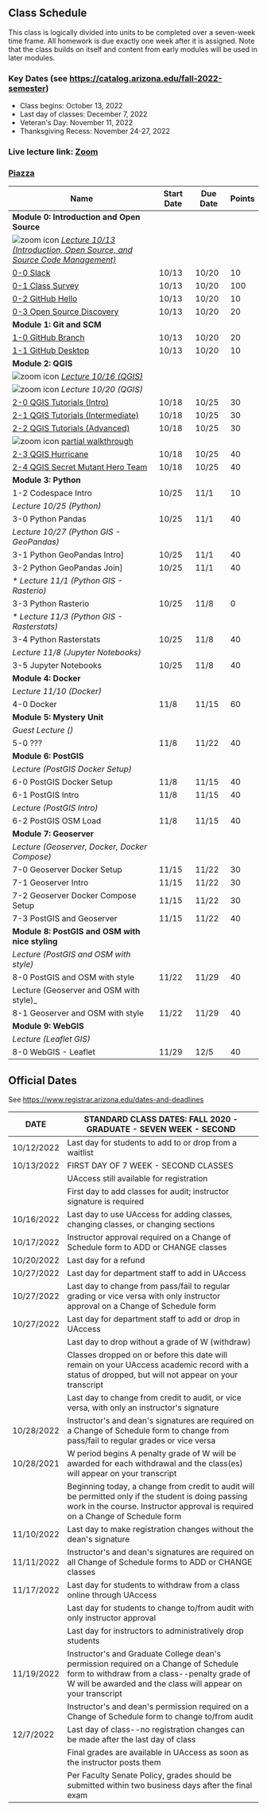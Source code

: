 
## Class Schedule

This class is logically divided into units to be completed over a seven-week time frame. All homework is due exactly one week after it is assigned. Note that the class builds on itself and content from early modules will be used in later modules.

### Key Dates (see https://catalog.arizona.edu/fall-2022-semester)
- Class begins: October 13, 2022
- Last day of classes:  December 7, 2022
- Veteran's Day: November 11, 2022
- Thanksgiving Recess: November 24-27, 2022

### Live lecture link: [Zoom](https://arizona.zoom.us/j/87408592707)

### [Piazza](https://piazza.com/class/l96iahse4la2gu)

|  **Name** | **Start Date** | **Due Date** | **Points** |
| --- | --- | --- | ---  |
|  **Module 0: Introduction and Open Source** |  |  |  |
|  ![zoom icon](media/zoom_icon.png) _[Lecture 10/13 (Introduction, Open Source, and Source Code Management)](https://arizona.hosted.panopto.com/Panopto/Pages/Viewer.aspx?id=52c49146-69e0-45e5-9238-af2d006fc4fe)_ |  |  |  |
|  [0-0 Slack](https://classroom.github.com/a/-vQyIauc) | 10/13 | 10/20 | 10 |
|  [0-1 Class Survey](https://classroom.github.com/a/22novpzT) | 10/13 | 10/20 | 100 |
|  [0-2 GitHub Hello](https://classroom.github.com/a/p96kZEe_) | 10/13 | 10/20 | 10 |
|  [0-3 Open Source Discovery](https://classroom.github.com/a/_n85A30y) | 10/13 | 10/20 | 20 |
|  **Module 1: Git and SCM** |  |  |  |
|  [1-0 GitHub Branch](https://classroom.github.com/a/4yzs2Cqo) | 10/13 | 10/20 | 20 |
|  [1-1 GitHub Desktop](https://classroom.github.com/a/RZBgqpGL) | 10/13 | 10/20 | 10 |
|  **Module 2: QGIS** |  |  |  |
|  ![zoom icon](media/zoom_icon.png) _[Lecture 10/16 (QGIS)](https://arizona.hosted.panopto.com/Panopto/Pages/Viewer.aspx?id=821bcbbd-76eb-467a-b828-af30006a1225)_ |  |  |  |
|  ![zoom icon](media/zoom_icon.png) _Lecture 10/20 (QGIS)_ |  |  |  |
|  [2-0 QGIS Tutorials (Intro)](https://classroom.github.com/a/0gW9vwMV) | 10/18 | 10/25 | 30 |
|  [2-1 QGIS Tutorials (Intermediate)](https://classroom.github.com/a/vs_IsWm5) | 10/18 |  10/25 | 30 |
|  [2-2 QGIS Tutorials (Advanced)](https://classroom.github.com/a/aEhRtVI7) | 10/18 | 10/25 | 30 |
|  ![zoom icon](media/zoom_icon.png) [partial walkthrough](https://arizona.hosted.panopto.com/Panopto/Pages/Viewer.aspx?id=0cf2fb68-aabb-4109-9a7e-af370136ce56&edit=true) |  |  |  |
|  [2-3 QGIS Hurricane](https://classroom.github.com/a/QO_DRYI8) | 10/18 |  10/25 | 40 |
|  [2-4 QGIS Secret Mutant Hero Team](https://classroom.github.com/a/SA0zHjbE) | 10/18 | 10/25 | 40 |
|  **Module 3: Python** |  |  |  |
|  1-2 Codespace Intro | 10/25 | 11/1 | 10 |
|  _Lecture 10/25 (Python)_ |  |  |  |
|  3-0 Python Pandas | 10/25 | 11/1 | 40 |
|  _Lecture 10/27 (Python GIS - GeoPandas)_ |  |  |  |
|  3-1 Python GeoPandas Intro] | 10/25 | 11/1 | 40 |
|  3-2 Python GeoPandas Join] |10/25 | 11/1 | 40 |
|  _* Lecture 11/1 (Python GIS - Rasterio)_ |  |  |  |
|  3-3 Python Rasterio  | 10/25 | 11/8 | 0 |
|  _* Lecture 11/3 (Python GIS - Rasterstats)_ |  |  |  |
|  3-4 Python Rasterstats | 10/25 | 11/8 | 40 |
|  _Lecture 11/8 (Jupyter Notebooks)_ |  |  |  |
|  3-5 Jupyter Notebooks | 10/25 | 11/8 | 40 |
|  **Module 4: Docker** |  |  |  |
|  _Lecture 11/10 (Docker)_ |  |  |  |
|  4-0 Docker | 11/8 | 11/15 | 60 |
|  **Module 5: Mystery Unit** |  |  |  |
|  _Guest Lecture ()_ |  |  |  |
|  5-0 ??? | 11/8 | 11/22 | 40 |
|  **Module 6: PostGIS** |  |  |  |
|  _Lecture (PostGIS Docker Setup)_ |  |  |  |
|  6-0 PostGIS Docker Setup | 11/8 | 11/15 | 40 |
|  6-1 PostGIS Intro | 11/8 |11/15 | 40 |
|  _Lecture (PostGIS Intro)_ |  |  |  |
|  6-2 PostGIS OSM Load | 11/8 | 11/15 | 40 |
|  **Module 7: Geoserver** |  |  |  |
|  _Lecture (Geoserver, Docker, Docker Compose)_ |  |  |  |
|  7-0 Geoserver Docker Setup | 11/15 | 11/22 | 30 |
|  7-1 Geoserver Intro | 11/15| 11/22 | 30 |
|  7-2 Geoserver Docker Compose Setup | 11/15 | 11/22 | 30 |
|  7-3 PostGIS and Geoserver | 11/15 | 11/22 | 40 |
|  **Module 8: PostGIS and OSM with nice styling** |  |  |  |
|  _Lecture (PostGIS and OSM with style)_ |  |  |  |
|  8-0 PostGIS and OSM with style | 11/22 | 11/29 | 40 |
|  Lecture (Geoserver and OSM with style)_ |  |  |  |
|  8-1 Geoserver and OSM with style | 11/22 |11/29| 40 |
|  **Module 9: WebGIS** |  |  |  |
|  _Lecture (Leaflet GIS)_ |  |  |  |
|  8-0 WebGIS - Leaflet | 11/29 | 12/5 | 40 |

## Official Dates
See https://www.registrar.arizona.edu/dates-and-deadlines

|  DATE | STANDARD CLASS DATES: FALL 2020 - GRADUATE - SEVEN WEEK - SECOND |
| --- | --- |
| 10/12/2022	| Last day for students to add to or drop from a waitlist |
| 10/13/2022	| FIRST DAY OF 7 WEEK - SECOND CLASSES |
| | UAccess still available for registration|
| | First day to add classes for audit; instructor signature is required|
| 10/16/2022	| Last day to use UAccess for adding classes, changing classes, or changing sections|
| 10/17/2022	| Instructor approval required on a Change of Schedule form to ADD or CHANGE classes|
| 10/20/2022	| Last day for a refund|
| 10/27/2022	| Last day for department staff to add in UAccess|
| 10/27/2022	| Last day to change from pass/fail to regular grading or vice versa with only instructor approval on a Change of Schedule form|
| 10/27/2022 | Last day for department staff to add or drop in UAccess |
| | Last day to drop without a grade of W (withdraw) |
| | Classes dropped on or before this date will remain on your UAccess academic record with a status of dropped, but will not appear on your transcript
| | Last day to change from credit to audit, or vice versa, with only an instructor's signature |
| 10/28/2022	 |Instructor's and dean's signatures are required on a Change of Schedule form to change from pass/fail to regular grades or vice versa
| 10/28/2021 | W period begins A penalty grade of W will be awarded for each withdrawal and the class(es) will appear on your transcript |
| | Beginning today, a change from credit to audit will be permitted only if the student is doing passing work in the course. Instructor approval is required on a Change of Schedule form  |
| 11/10/2022 | Last day to make registration changes without the dean's signature |
| 11/11/2022 | Instructor's and dean's signatures are required on all Change of Schedule forms to ADD or CHANGE classes|
| 11/17/2022 | Last day for students to withdraw from a class online through UAccess |
| | Last day for students to change to/from audit with only instructor approval|
| | Last day for instructors to administratively drop students|
| 11/19/2022 | Instructor's and Graduate College dean's permission required on a Change of Schedule form to withdraw from a class--penalty grade of W will be awarded and the class will appear on your transcript|
| | Instructor's and dean's permission required on a Change of Schedule form to change to/from audit|
| 12/7/2022 |Last day of class--no registration changes can be made after the last day of class|
| | Final grades are available in UAccess as soon as the instructor posts them|
| | Per Faculty Senate Policy, grades should be submitted within two business days after the final exam|
